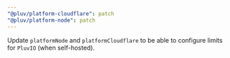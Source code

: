 ```yaml
---
"@pluv/platform-cloudflare": patch
"@pluv/platform-node": patch
---
```


Update `platformNode` and `platformCloudflare` to be able to configure limits for `PluvIO` (when self-hosted).
